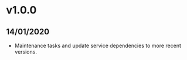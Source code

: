 # v1.0.0

## 14/01/2020

- Maintenance tasks and update service dependencies to more recent versions.
